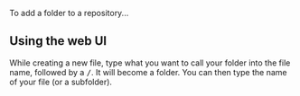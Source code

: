 To add a folder to a repository...

## Using the web UI
While creating a new file, type what you want to call your folder into the file name, followed by a <kbd>/</kbd>. It will become a folder. You can then type the name of your file (or a subfolder).
